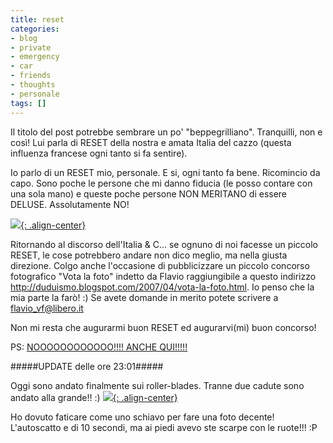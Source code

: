 ```yaml
---
title: reset
categories:
- blog
- private
- emergency
- car
- friends
- thoughts
- personale
tags: []
---
```

Il titolo del post potrebbe sembrare un po' "beppegrilliano". Tranquilli, non
e così! Lui parla di RESET della nostra e amata Italia del cazzo (questa
influenza francese ogni tanto si fa sentire).

Io parlo di un RESET mio, personale. E si, ogni tanto fa bene. Ricomincio da
capo. Sono poche le persone che mi danno fiducia (le posso contare con una
sola mano) e queste poche persone NON MERITANO di essere DELUSE. Assolutamente
NO!

[![]({{site.url}}/images/reset.jpg){: .align-center}]({{site.url}}/images/reset.jpg)


Ritornando al discorso dell'Italia &amp; C... se ognuno di noi facesse un
piccolo RESET, le cose potrebbero andare non dico meglio, ma nella giusta
direzione. Colgo anche l'occasione di pubblicizzare un piccolo concorso
fotografico "Vota la foto" indetto da Flavio raggiungibile a questo indirizzo
<http://duduismo.blogspot.com/2007/04/vota-la-foto.html>. Io penso che la mia
parte la farò! :) Se avete domande in merito potete scrivere a
flavio_vf@libero.it

Non mi resta che augurarmi buon RESET ed augurarvi(mi) buon concorso!

PS: [NOOOOOOOOOOOO!!!! ANCHE QUI!!!!!](http://www.ifgonline.it/pub/165/show.jsp?id=2508&iso=1&is=165)

#####UPDATE delle ore 23:01#####  
  
Oggi sono andato finalmente sui roller-blades. Tranne due cadute sono andato
alla grande!! :)
[![]({{site.url}}/images/io_roller.JPG){: .align-center}]({{site.url}}/images/io_roller.JPG)

Ho dovuto faticare come uno schiavo per fare una foto decente! L'autoscatto e di
10 secondi, ma ai piedi avevo ste scarpe con le ruote!!! :P

